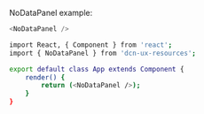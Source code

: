 NoDataPanel example:
```js
<NoDataPanel />
```
```bash
import React, { Component } from 'react';
import { NoDataPanel } from 'dcn-ux-resources';

export default class App extends Component {
	render() {
		return (<NoDataPanel />);
	}
}
```